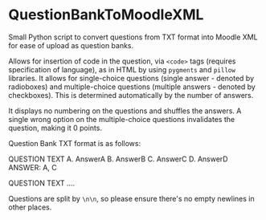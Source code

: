 # QuestionBankToMoodleXML

Small Python script to convert questions from TXT format into Moodle XML for ease of upload as question banks.

Allows for insertion of code in the question, via `<code>` tags (requires specification of language), as in HTML by using `pygments` and `pillow` libraries.
It allows for single-choice questions (single answer - denoted by radioboxes) and multiple-choice questions (multiple answers - denoted by checkboxes). This is determined automatically by the number of answers.

It displays no numbering on the questions and shuffles the answers. A single wrong option on the multiple-choice questions invalidates the question, making it 0 points.

Question Bank TXT format is as follows:

QUESTION TEXT
A. AnswerA
B. AnswerB
C. AnswerC
D. AnswerD
ANSWER: A, C

QUESTION TEXT
....

Questions are split by `\n\n`, so please ensure there's no empty newlines in other places.
